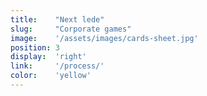 ```yaml
---
title:    "Next lede"
slug:     "Corporate games"
image:    '/assets/images/cards-sheet.jpg'
position: 3
display:  'right'
link:     '/process/'
color:    'yellow'
---
```

